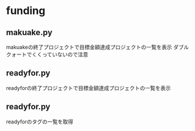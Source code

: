 # funding

## makuake.py
makuakeの終了プロジェクトで目標金額達成プロジェクトの一覧を表示
ダブルクォートでくくっていないので注意

## readyfor.py
readyforの終了プロジェクトで目標金額達成プロジェクトの一覧を表示

## readyfor.py
readyforのタグの一覧を取得
